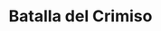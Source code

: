 ﻿---
title: "Batalla del Crimiso"
permalink: periodes_192.html
layout: periode
dataInici: -340
sidebar: periodes
pares:
  - 22:
    title: "Segunda guerra siciliana"
    dataInici: "(-410)"
    dataFi: "(-340)"

fills:
jocsPrincipals:
jocsEscenaris:
jocsEpoca:
  - title: "Lost Battles"
    bggId: 83325
    escenari: "Crimisus"

  - title: "Tyrant: Battles of Carthage versus Syracuse"
    bggId: 8485
    escenari: "Crimissos River"

jocsEpocaEscenaris:
---
